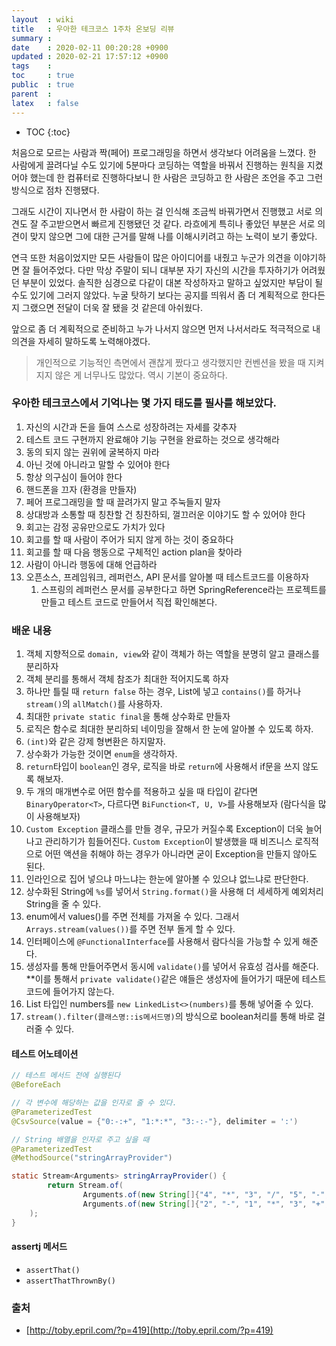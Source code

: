 ```yaml
---
layout  : wiki
title   : 우아한 테크코스 1주차 온보딩 리뷰
summary : 
date    : 2020-02-11 00:20:28 +0900
updated : 2020-02-21 17:57:12 +0900
tags    : 
toc     : true
public  : true
parent  : 
latex   : false
---
```

* TOC
{:toc}

처음으로 모르는 사람과 짝(페어) 프로그래밍을 하면서 생각보다 어려움을 느꼈다. 한 사람에게 끌려다닐 수도 있기에 5분마다 코딩하는 역할을 바꿔서 진행하는 원칙을 지켰어야 했는데 한 컴퓨터로 진행하다보니 한 사람은 코딩하고 한 사람은 조언을 주고 그런 방식으로 점차 진행됐다. 

그래도 시간이 지나면서 한 사람이 하는 걸 인식해 조금씩 바꿔가면서 진행했고 서로 의견도 잘 주고받으면서 빠르게 진행됐던 것 같다. 라흐에게 특히나 좋았던 부분은 서로 의견이 맞지 않으면 그에 대한 근거를 말해 나를 이해시키려고 하는 노력이 보기 좋았다.

연극 또한 처음이었지만 모든 사람들이 많은 아이디어를 내줬고 누군가 의견을 이야기하면 잘 들어주었다. 다만 막상 주말이 되니 대부분 자기 자신의 시간을 투자하기가 어려웠던 부분이 있었다. 솔직한 심경으로 다같이 대본 작성하자고 말하고 싶었지만 부담이 될 수도 있기에 그러지 않았다. 누굴 탓하기 보다는 공지를 띄워서 좀 더 계획적으로 한다든지 그랬으면 전달이 더욱 잘 됐을 것 같은데 아쉬웠다.

앞으로 좀 더 계획적으로 준비하고 누가 나서지 않으면 먼저 나서서라도 적극적으로 내 의견을 자세히 말하도록 노력해야겠다.

> 개인적으로 기능적인 측면에서 괜찮게 짰다고 생각했지만 컨벤션을 봤을 때 지켜지지 않은 게 너무나도 많았다. 역시 기본이 중요하다.

### 우아한 테크코스에서 기억나는 몇 가지 태도를 필사를 해보았다.

1. 자신의 시간과 돈을 들여 스스로 성장하려는 자세를 갖추자
2. 테스트 코드 구현까지 완료해야 기능 구현을 완료하는 것으로 생각해라
3. 동의 되지 않는 권위에 굴복하지 마라
4. 아닌 것에 아니라고 말할 수 있어야 한다
4. 항상 의구심이 들어야 한다
5. 핸드폰을 끄자 (환경을 만들자)
6. 페어 프로그래밍을 할 때 끌려가지 말고 주눅들지 말자
7. 상대방과 소통할 때 칭찬할 건 칭찬하되, 껄끄러운 이야기도 할 수 있어야 한다
8. 회고는 감정 공유만으로도 가치가 있다
9. 회고를 할 때 사람이 주어가 되지 않게 하는 것이 중요하다
10. 회고를 할 때 다음 행동으로 구체적인 action plan을 찾아라
11. 사람이 아니라 행동에 대해 언급하라
12. 오픈소스, 프레임워크, 레퍼런스, API 문서를 알아볼 때 테스트코드를 이용하자
	1. 스프링의 레퍼런스 문서를 공부한다고 하면 SpringReference라는 프로젝트를 만들고 테스트 코드로 만들어서 직접 확인해본다.


### 배운 내용
1. 객체 지향적으로 `domain, view`와 같이 객체가 하는 역할을 분명히 알고 클래스를 분리하자
2. 객체 분리를 통해서 객체 참조가 최대한 적어지도록 하자
3. 하나만 틀릴 때 `return false` 하는 경우, List에 넣고 `contains()`를 하거나 `stream()`의 `allMatch()`를 사용하자.
4. 최대한 `private static final`을 통해 상수화로 만들자
5. 로직은 함수로 최대한 분리하되 네이밍을 잘해서 한 눈에 알아볼 수 있도록 하자.
6. `(int)`와 같은 강제 형변환은 하지말자.
7. 상수화가 가능한 것이면 `enum`을 생각하자.
8. `return`타입이 `boolean`인 경우, 로직을 바로 `return`에 사용해서 if문을 쓰지 않도록 해보자.
9. 두 개의 매개변수로 어떤 함수를 적용하고 싶을 때 타입이 같다면 `BinaryOperator<T>`, 다르다면 `BiFunction<T, U, V>`를 사용해보자 (람다식을 많이 사용해보자)
10. `Custom Exception` 클래스를 만들 경우, 규모가 커질수록 Exception이 더욱 늘어나고 관리하기가 힘들어진다. `Custom Exception`이 발생했을 때 비즈니스 로직적으로 어떤 액션을 취해야 하는 경우가 아니라면 굳이 Exception을 만들지 않아도 된다.
11. 인라인으로 집어 넣으냐 마느냐는 한눈에 알아볼 수 있으냐 없느냐로 판단한다.
12. 상수화된 String에 `%s`를 넣어서 `String.format()`을 사용해 더 세세하게 예외처리 String을 줄 수 있다.
13. enum에서 values()를 주면 전체를 가져올 수 있다. 그래서 `Arrays.stream(values())`를 주면 전부 돌게 할 수 있다.
14. 인터페이스에 `@FunctionalInterface`를 사용해서 람다식을 가능할 수 있게 해준다.
15. 생성자를 통해 만들어주면서 동시에 `validate()`를 넣어서 유효성 검사를 해준다. **이를 통해서 `private validate()`같은 얘들은 생성자에 들어가기 때문에 테스트코드에 들어가지 않는다.
16. List 타입인 numbers를 `new LinkedList<>(numbers)`를 통해 넣어줄 수 있다.
17. `stream().filter(클래스명::is메서드명)`의 방식으로 boolean처리를 통해 바로 걸러줄 수 있다.

#### 테스트 어노테이션

```java
// 테스트 메서드 전에 실행된다
@BeforeEach

// 각 변수에 해당하는 값을 인자로 줄 수 있다.
@ParameterizedTest
@CsvSource(value = {"0:-:+", "1:*:*", "3:-:-"}, delimiter = ':')

// String 배열을 인자로 주고 싶을 때
@ParameterizedTest
@MethodSource("stringArrayProvider")

static Stream<Arguments> stringArrayProvider() {
        return Stream.of(
                Arguments.of(new String[]{"4", "*", "3", "/", "5", "-", "20"}, -17.6),
                Arguments.of(new String[]{"2", "-", "1", "*", "3", "+", "2"}, 5)
	);
}
```

#### assertj 메서드

- `assertThat()`
- `assertThatThrownBy()`

### 출처
- [http://toby.epril.com/?p=419](http://toby.epril.com/?p=419)
